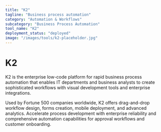 ```yaml
---
title: "K2"
tagline: "Business process automation"
category: "Automation & Workflows"
subcategory: "Business Process Automation"
tool_name: "K2"
deployment_status: "deployed"
image: "/images/tools/k2-placeholder.jpg"
---
```


# K2

K2 is the enterprise low-code platform for rapid business process automation that enables IT departments and business analysts to create sophisticated workflows with visual development tools and enterprise integrations.

Used by Fortune 500 companies worldwide, K2 offers drag-and-drop workflow design, forms creation, mobile deployment, and advanced analytics. Accelerate process development with enterprise reliability and comprehensive automation capabilities for approval workflows and customer onboarding.